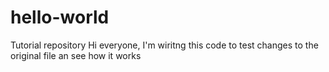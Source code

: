 # hello-world
Tutorial repository
Hi everyone, I'm wiritng this code to test changes to the original file an see how it works
